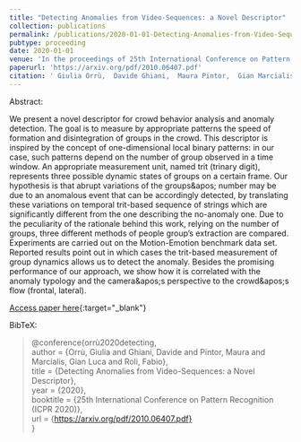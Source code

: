 ```yaml
---
title: "Detecting Anomalies from Video-Sequences: a Novel Descriptor"
collection: publications
permalink: /publications/2020-01-01-Detecting-Anomalies-from-Video-Sequences-a-Novel-Descriptor
pubtype: proceeding
date: 2020-01-01
venue: 'In the proceedings of 25th International Conference on Pattern Recognition (ICPR 2020)'
paperurl: 'https://arxiv.org/pdf/2010.06407.pdf'
citation: ' Giulia Orrù,  Davide Ghiani,  Maura Pintor,  Gian Marcialis,  Fabio Roli, &quot;Detecting Anomalies from Video-Sequences: a Novel Descriptor.&quot; In the proceedings of 25th International Conference on Pattern Recognition (ICPR 2020), 2020.'
---
```

Abstract:

We present a novel descriptor for crowd behavior analysis and anomaly detection. The goal is to measure by appropriate patterns the speed of formation and disintegration of groups in the crowd. This descriptor is inspired by the concept of one-dimensional local binary patterns: in our case, such patterns depend on the number of group observed in a time window. An appropriate measurement unit, named trit (trinary digit), represents three possible dynamic states of groups on a certain frame. Our hypothesis is that abrupt variations of the groups&amp;apos; number may be due to an anomalous event that can be accordingly detected, by translating these variations on temporal trit-based sequence of strings which are significantly different from the one describing the no-anomaly one. Due to the peculiarity of the rationale behind this work, relying on the number of groups, three different methods of people group’s extraction are compared. Experiments are carried out on the Motion-Emotion benchmark data set. Reported results point out in which cases the trit-based measurement of group dynamics allows us to detect the anomaly. Besides the promising performance of our approach, we show how it is correlated with the anomaly typology and the camera&amp;apos;s perspective to the crowd&amp;apos;s flow (frontal, lateral).

[Access paper here](https://arxiv.org/pdf/2010.06407.pdf){:target="_blank"}

BibTeX: 
>@conference{orrù2020detecting,<br>    author = {Orrù, Giulia and Ghiani, Davide and Pintor, Maura and Marcialis, Gian Luca and Roli, Fabio},<br>    title = {Detecting Anomalies from Video-Sequences: a Novel Descriptor},<br>    year = {2020},<br>    booktitle = {25th International Conference on Pattern Recognition (ICPR 2020)},<br>    url = {https://arxiv.org/pdf/2010.06407.pdf}<br>}<br>